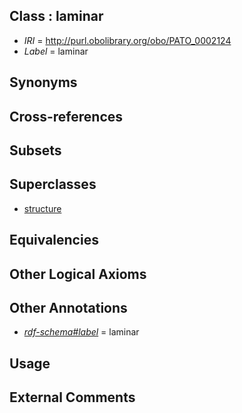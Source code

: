 
## Class : laminar

 * *IRI* = http://purl.obolibrary.org/obo/PATO_0002124
 * *Label* = laminar

## Synonyms


## Cross-references


## Subsets


## Superclasses

 * [structure](../../PATO/41/PATO_0000141.md)

## Equivalencies


## Other Logical Axioms


## Other Annotations

 * *[rdf-schema#label](../../el/rdf-schema#label.md)* = laminar

## Usage


## External Comments

